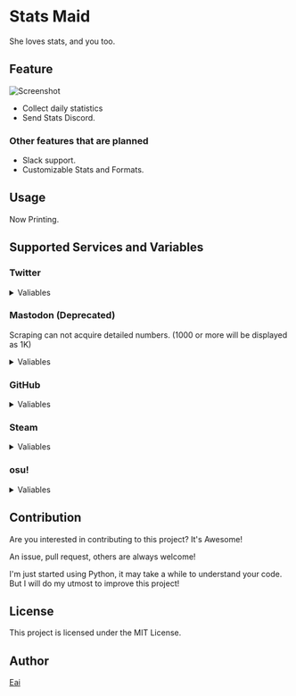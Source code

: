 Stats Maid
===

She loves stats, and you too.


## Feature

![Screenshot](https://pbs.twimg.com/media/DhUu3gCVQAAmdEm.jpg)

* Collect daily statistics
* Send Stats Discord.

### Other features that are planned

* Slack support.
* Customizable Stats and Formats.


## Usage

Now Printing.


## Supported Services and Variables

### Twitter

<details>
  <summary>Valiables</summary>

* `int` followers
* `int` following
* `int` id
* `int` likes
* `int` listed
* `str` screen_name
* `int` tweets

</details>

### Mastodon (Deprecated)

Scraping can not acquire detailed numbers. (1000 or more will be displayed as 1K)

<details>
  <summary>Valiables</summary>

*  `int` followers
*  `int` following
*  `str` instance
*  `int` toots
*  `str` username

</details>

### GitHub

<details>
  <summary>Valiables</summary>

*  `int` contributions_in_last_year
*  `int` followers
*  `int` following
*  `int` public_repositories
*  `int` stars
*  `str` username

</details>

### Steam

<details>
  <summary>Valiables</summary>

*  `int` artwork
*  `int` badges
*  `int` comments
*  `int` friends
*  `int` games
*  `int` groups
*  `int` guides
*  `int` id
*  `int` level
*  `str` name
*  `float` recent_playtime
*  `int` reviews
*  `int` screenshots
*  `int` workshop_items
*  `int` xp

</details>

### osu!

<details>
  <summary>Valiables</summary>

*  `str` country
*  `int` id
    * statistics
        *  grade_counts
            * `int` a
            * `int` s
            * `int` sh
            * `int` ss
            * `int` ssh
    * `float` hit_accuracy
    * level
        * `int` current
        * `int` progress
    * `int` maximum_combo
    * `int` play_count
    * `int` play_time
    * `str` play_time_str
    * `float` pp
    * `int` pp_rank
    * rank
        * `int` country
        * `int` global
    * `int` ranked_score
    * `int` replays_watched_by_others
    * scoreRanks
        * `int` A
        * `int` S
        * `int` SH
        * `int` X
        * `int` XH
    * `int` total_hits
    * `int` total_score
*  `int` username

</details>


## Contribution

Are you interested in contributing to this project? It's Awesome!

An issue, pull request, others are always welcome!

I'm just started using Python, it may take a while to understand your code. But I will do my utmost to improve this project!


## License

This project is licensed under the MIT License.


## Author

[Eai](https://github.com/eai04191)
